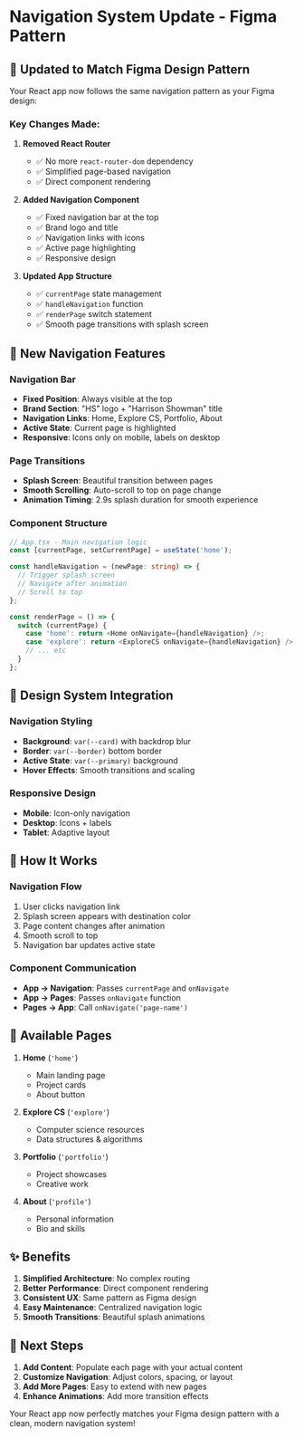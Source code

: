 # Navigation System Update - Figma Pattern

## 🎯 **Updated to Match Figma Design Pattern**

Your React app now follows the same navigation pattern as your Figma design:

### **Key Changes Made:**

1. **Removed React Router**
   - ✅ No more `react-router-dom` dependency
   - ✅ Simplified page-based navigation
   - ✅ Direct component rendering

2. **Added Navigation Component**
   - ✅ Fixed navigation bar at the top
   - ✅ Brand logo and title
   - ✅ Navigation links with icons
   - ✅ Active page highlighting
   - ✅ Responsive design

3. **Updated App Structure**
   - ✅ `currentPage` state management
   - ✅ `handleNavigation` function
   - ✅ `renderPage` switch statement
   - ✅ Smooth page transitions with splash screen

## 🧭 **New Navigation Features**

### **Navigation Bar**
- **Fixed Position**: Always visible at the top
- **Brand Section**: "HS" logo + "Harrison Showman" title
- **Navigation Links**: Home, Explore CS, Portfolio, About
- **Active State**: Current page is highlighted
- **Responsive**: Icons only on mobile, labels on desktop

### **Page Transitions**
- **Splash Screen**: Beautiful transition between pages
- **Smooth Scrolling**: Auto-scroll to top on page change
- **Animation Timing**: 2.9s splash duration for smooth experience

### **Component Structure**
```typescript
// App.tsx - Main navigation logic
const [currentPage, setCurrentPage] = useState('home');

const handleNavigation = (newPage: string) => {
  // Trigger splash screen
  // Navigate after animation
  // Scroll to top
};

const renderPage = () => {
  switch (currentPage) {
    case 'home': return <Home onNavigate={handleNavigation} />;
    case 'explore': return <ExploreCS onNavigate={handleNavigation} />;
    // ... etc
  }
};
```

## 🎨 **Design System Integration**

### **Navigation Styling**
- **Background**: `var(--card)` with backdrop blur
- **Border**: `var(--border)` bottom border
- **Active State**: `var(--primary)` background
- **Hover Effects**: Smooth transitions and scaling

### **Responsive Design**
- **Mobile**: Icon-only navigation
- **Desktop**: Icons + labels
- **Tablet**: Adaptive layout

## 🚀 **How It Works**

### **Navigation Flow**
1. User clicks navigation link
2. Splash screen appears with destination color
3. Page content changes after animation
4. Smooth scroll to top
5. Navigation bar updates active state

### **Component Communication**
- **App → Navigation**: Passes `currentPage` and `onNavigate`
- **App → Pages**: Passes `onNavigate` function
- **Pages → App**: Call `onNavigate('page-name')`

## 📱 **Available Pages**

1. **Home** (`'home'`)
   - Main landing page
   - Project cards
   - About button

2. **Explore CS** (`'explore'`)
   - Computer science resources
   - Data structures & algorithms

3. **Portfolio** (`'portfolio'`)
   - Project showcases
   - Creative work

4. **About** (`'profile'`)
   - Personal information
   - Bio and skills

## ✨ **Benefits**

1. **Simplified Architecture**: No complex routing
2. **Better Performance**: Direct component rendering
3. **Consistent UX**: Same pattern as Figma design
4. **Easy Maintenance**: Centralized navigation logic
5. **Smooth Transitions**: Beautiful splash animations

## 🔧 **Next Steps**

1. **Add Content**: Populate each page with your actual content
2. **Customize Navigation**: Adjust colors, spacing, or layout
3. **Add More Pages**: Easy to extend with new pages
4. **Enhance Animations**: Add more transition effects

Your React app now perfectly matches your Figma design pattern with a clean, modern navigation system! 